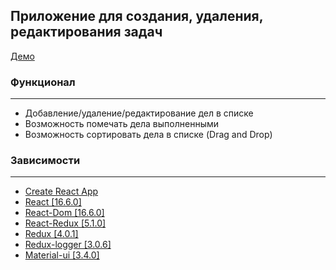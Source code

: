 ## Приложение для создания, удаления, редактирования задач

[Демо](https://wremeker.github.io/todo-app/)

### Функционал
------------------------------------------------

* Добавление/удаление/редактирование дел в списке
* Возможность помечать дела выполненными
* Возможность сортировать дела в списке (Drag and Drop)

### Зависимости
------------------------------------------------

* [Create React App](https://github.com/facebook/create-react-app)
* [React [16.6.0]](https://github.com/facebook/react)
* [React-Dom [16.6.0]](https://github.com/facebook/react)
* [React-Redux [5.1.0]](https://github.com/reduxjs/react-redux)
* [Redux [4.0.1]](https://github.com/reduxjs/redux)
* [Redux-logger [3.0.6]](https://github.com/LogRocket/redux-logger)
* [Material-ui [3.4.0]](https://github.com/mui-org/material-ui)
